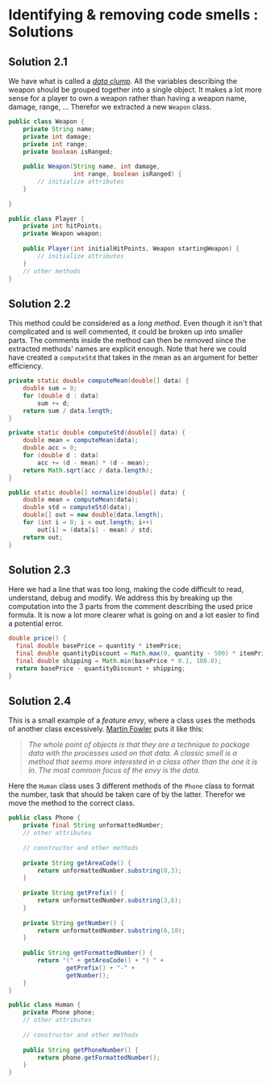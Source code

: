 # Identifying & removing code smells : Solutions

## Solution 2.1

We have what is called a [_data clump_](https://en.wikipedia.org/wiki/Data_clump). All the variables describing the weapon should be grouped together into a single object. It makes a lot more sense for a player to own a weapon rather than having a weapon name, damage, range, ... Therefor we extracted a new `Weapon` class.

```java
public class Weapon {
    private String name;
    private int damage;
    private int range;
    private boolean isRanged;
    
    public Weapon(String name, int damage,
                  int range, boolean isRanged) {
        // initialize attributes
    }
    
}

public class Player {
    private int hitPoints;
    private Weapon weapon;
    
    public Player(int initialHitPoints, Weapon startingWeapon) {
        // initialize attributes
    }
    // other methods
}
```

## Solution 2.2

This method could be considered as a _long method_. Even though it isn't that complicated and is well commented, it could be broken up into smaller parts. The comments inside the method can then be removed since the extracted methods' names are explicit enough. Note that here we could have created a `computeStd` that takes in the mean as an argument for better efficiency.

```java
private static double computeMean(double[] data) {
    double sum = 0;
    for (double d : data)
        sum += d;
    return sum / data.length;
}

private static double computeStd(double[] data) {
    double mean = computeMean(data);
    double acc = 0;
    for (double d : data)
        acc += (d - mean) * (d - mean);
    return Math.sqrt(acc / data.length);
}

public static double[] normalize(double[] data) {
    double mean = computeMean(data);
    double std = computeStd(data);
    double[] out = new double[data.length];
    for (int i = 0; i < out.length; i++)
        out[i] = (data[i] - mean) / std;
    return out;
}
```

## Solution 2.3

Here we had a line that was too long, making the code difficult to read, understand, debug and modify. We address this by breaking up the computation into the 3 parts from the comment describing the used price formula. It is now a lot more clearer what is going on and a lot easier to find a potential error.

```java
double price() {
  final double basePrice = quantity * itemPrice;
  final double quantityDiscount = Math.max(0, quantity - 500) * itemPrice * 0.05;
  final double shipping = Math.min(basePrice * 0.1, 100.0);
  return basePrice - quantityDiscount + shipping;
}
```

## Solution 2.4

This is a small example of a _feature envy_, where a class uses the methods of another class excessively. [Martin Fowler](https://en.wikipedia.org/wiki/Martin_Fowler_(software_engineer)) puts it like this:  
> _The whole point of objects is that they are a technique to package data with the processes used on that data. A classic smell is a method that seems more interested in a class other than the one it is in. The most common focus of the envy is the data._

Here the `Human` class uses 3 different methods of the `Phone` class to format the number, task that should be taken care of by the latter. Therefor we move the method to the correct class.

```java
public class Phone {
    private final String unformattedNumber;
    // other attributes
    
    // constructor and other methods
    
    private String getAreaCode() {
        return unformattedNumber.substring(0,3);
    }
    
    private String getPrefix() {
        return unformattedNumber.substring(3,6);
    }
    
    private String getNumber() {
        return unformattedNumber.substring(6,10);
    }
    
    public String getFormattedNumber() {
        return "(" + getAreaCode() + ") " +
                getPrefix() + "-" +
                getNumber();
    }
}

public class Human {
    private Phone phone;
    // other attributes
    
    // constructor and other methods
    
    public String getPhoneNumber() {
        return phone.getFormattedNumber();
    }
}
```
